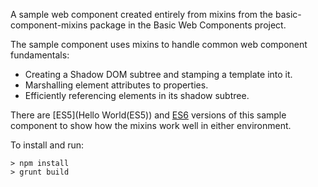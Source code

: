 A sample web component created entirely from mixins from the
basic-component-mixins package in the Basic Web Components project.

The sample component uses mixins to handle common web component fundamentals:
* Creating a Shadow DOM subtree and stamping a template into it.
* Marshalling element attributes to properties.
* Efficiently referencing elements in its shadow subtree.

There are [ES5](Hello World\(ES5\)) and [ES6](src/GreetElement.js) versions of
this sample component to show how the mixins work well in either environment.

To install and run:

    > npm install
    > grunt build
